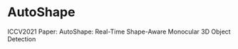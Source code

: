 # AutoShape
ICCV2021 Paper: AutoShape: Real-Time Shape-Aware Monocular 3D Object Detection

<!-- ## Auto-labeling Car Shape for KITTI
We release our Auto-labeling car shape data for KITTI with COCO formate. Each car instance has been assigned a 3D model. [Trainset](https://drive.google.com/file/d/1tcb6m10kmC4v3-9mP8o68_XrVMD8EOUI/view?usp=sharing) and [Valset](https://drive.google.com/file/d/1X_CG3y6j0GxRXRxqCtUiZk-Zg1gn_nSi/view?usp=sharing) with annotations 3000 vertexes 3D model can be download from Google Drive. 
### Data Formate
```python
# we add 2D/3D keypoints in KITTI car instance annotations
additional_instance_label: 
    '2dkeypoints': list # (3000 + 9) * 3 (u, v, visiblity),
    '3dkeypoints': list # (3000 + 9) * 3 (x, y, z in model local coordinate)
``` -->
